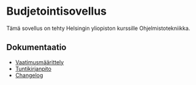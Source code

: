 # Budjetointisovellus

Tämä sovellus on tehty Helsingin yliopiston kurssille Ohjelmistotekniikka. 

## Dokumentaatio
- [Vaatimusmäärittely](https://github.com/adarautiainen/ot-harjoitustyo/blob/master/budget-app/dokumentaatio/vaatimusmaarittely.md)
- [Tuntikirjanpito](https://github.com/adarautiainen/ot-harjoitustyo/blob/master/budget-app/dokumentaatio/tuntikirjanpito.md)
- [Changelog](https://github.com/adarautiainen/ot-harjoitustyo/blob/master/budget-app/dokumentaatio/changelog.md)

